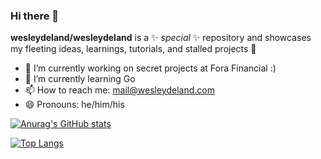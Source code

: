 ### Hi there 👋


**wesleydeland/wesleydeland** is a ✨ _special_ ✨ repository and showcases my fleeting ideas, learnings, tutorials, and stalled projects 🤣

- 🔭 I’m currently working on secret projects at Fora Financial :)
- 🌱 I’m currently learning Go
- 📫 How to reach me: mail@wesleydeland.com
- 😄 Pronouns: he/him/his

[![Anurag's GitHub stats](https://github-readme-stats.vercel.app/api?username=wesleydeland)](https://github.com/anuraghazra/github-readme-stats)

[![Top Langs](https://github-readme-stats.vercel.app/api/top-langs/?username=wesleydeland)](https://github.com/anuraghazra/github-readme-stats)
